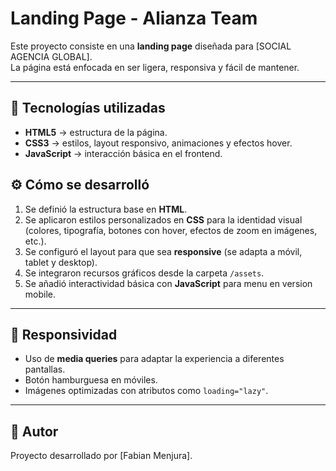 # Landing Page - Alianza Team

Este proyecto consiste en una **landing page** diseñada para [SOCIAL AGENCIA GLOBAL].  
La página está enfocada en ser ligera, responsiva y fácil de mantener.

---

## 🚀 Tecnologías utilizadas
- **HTML5** → estructura de la página.  
- **CSS3** → estilos, layout responsivo, animaciones y efectos hover.  
- **JavaScript**  → interacción básica en el frontend.  



## ⚙️ Cómo se desarrolló
1. Se definió la estructura base en **HTML**.  
2. Se aplicaron estilos personalizados en **CSS** para la identidad visual (colores, tipografía, botones con hover, efectos de zoom en imágenes, etc.).  
3. Se configuró el layout para que sea **responsive** (se adapta a móvil, tablet y desktop).  
4. Se integraron recursos gráficos desde la carpeta `/assets`.  
5. Se añadió interactividad básica con **JavaScript** para menu en version mobile.  

---

## 📱 Responsividad
- Uso de **media queries** para adaptar la experiencia a diferentes pantallas.  
- Botón hamburguesa en móviles.  
- Imágenes optimizadas con atributos como `loading="lazy"`.  

---

## 🙌 Autor
Proyecto desarrollado por [Fabian Menjura]. 
